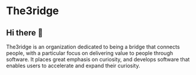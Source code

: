 # The3ridge

## Hi there 👋

The3ridge is an organization dedicated to being a bridge that connects people, with a particular focus on delivering value to people through software. It places great emphasis on curiosity, and develops software that enables users to accelerate and expand their curiosity.
